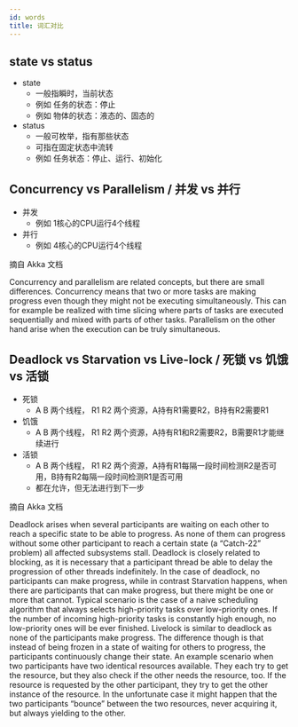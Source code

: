 ```yaml
---
id: words
title: 词汇对比
---
```


## state vs status
* state
  * 一般指瞬时，当前状态
  * 例如 任务的状态：停止
  * 例如 物体的状态：液态的、固态的
* status
  * 一般可枚举，指有那些状态
  * 可指在固定状态中流转
  * 例如 任务状态：停止、运行、初始化

## Concurrency vs Parallelism / 并发 vs 并行

* 并发
  * 例如 1核心的CPU运行4个线程
* 并行
  * 例如 4核心的CPU运行4个线程

摘自 Akka 文档

Concurrency and parallelism are related concepts, but there are small differences.
Concurrency means that two or more tasks are making progress even though they might not be executing simultaneously. 
This can for example be realized with time slicing where parts of tasks are executed sequentially and mixed with parts of other tasks.
Parallelism on the other hand arise when the execution can be truly simultaneous.

## Deadlock vs Starvation vs Live-lock / 死锁 vs 饥饿 vs 活锁

* 死锁
  * A B 两个线程， R1 R2 两个资源，A持有R1需要R2，B持有R2需要R1
* 饥饿 
  * A B 两个线程， R1 R2 两个资源，A持有R1和R2需要R2，B需要R1才能继续进行
* 活锁
  * A B 两个线程， R1 R2 两个资源，A持有R1每隔一段时间检测R2是否可用，B持有R2每隔一段时间检测R1是否可用
  * 都在允许，但无法进行到下一步

摘自 Akka 文档

Deadlock arises when several participants are waiting on each other to reach a specific state to be able to progress.
As none of them can progress without some other participant to reach a certain state (a “Catch-22” problem) all
affected subsystems stall. Deadlock is closely related to blocking, as it is necessary that a participant thread be
able to delay the progression of other threads indefinitely.
In the case of deadlock, no participants can make progress, while in contrast Starvation happens, when there are
participants that can make progress, but there might be one or more that cannot. Typical scenario is the case
of a naive scheduling algorithm that always selects high-priority tasks over low-priority ones. If the number of
incoming high-priority tasks is constantly high enough, no low-priority ones will be ever finished.
Livelock is similar to deadlock as none of the participants make progress. The difference though is that instead
of being frozen in a state of waiting for others to progress, the participants continuously change their state. An
example scenario when two participants have two identical resources available. They each try to get the resource,
but they also check if the other needs the resource, too. If the resource is requested by the other participant, they
try to get the other instance of the resource. In the unfortunate case it might happen that the two participants
“bounce” between the two resources, never acquiring it, but always yielding to the other.